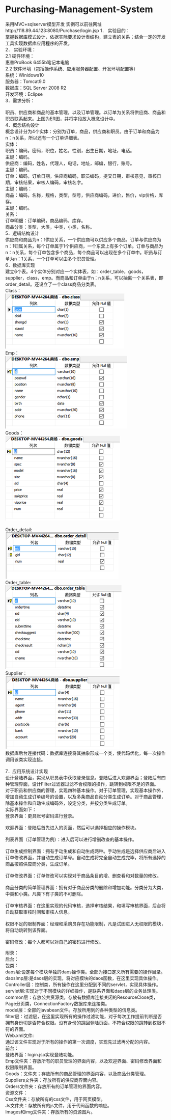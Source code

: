 # Purchasing-Management-System
采用MVC+sqlserver模型开发
实例可以前往网址http://118.89.44.123:8080/Purchase/login.jsp
1．	实验目的：<br>
掌握数据库模式设计，依据实际要求设计表结构，建立表的关系；结合一定的开发工具实现数据库应用程序的开发。<br>
2．	实验环境：<br>
2.1 硬件环境：<br>
	惠普ProBook  6455b笔记本电脑<br>
2.2 软件环境（包括操作系统、应用服务器配置、开发环境配置等）<br>
系统：Winidows10<br>
服务器：Tomcat9.0<br>
数据库：SQL Server 2008 R2<br>
开发环境：Eclipse<br>
3．需求分析： <br>
	 <br>
	职员、供应商和商品的基本管理，以及订单管理。以订单为关系将供应商、商品和职员联系起来。上图为ER图，并将字段放入概念设计中。<br>
4．概念结构设计<br>
	概念设计分为4个实体：分别为订单，商品，供应商和职员。由于订单和商品为n：n关系，所以还有一个订单详细表。<br>
实体：<br>
	职员：编码，密码，职位，姓名，性别，出生日期，地址，电话。<br>
	主键：编码。<br>
	供应商：编码，姓名，代理人，电话，地址，邮编，银行，账号。<br>
主键：编码。<br>
订单：编码，订单日期，供应商编码，职员编码，提交日期，审核意见，审核日期，审核结果，审核人编码，审核名字。<br>
主键：编码：<br>
	商品：编码，名称，规格，类型，型号，供应商编码，进价，售价，vip价格，库存。<br>
	主键：编码。<br>
关系：<br>
	订单明细：订单编码，商品编码，库存。<br>
	商品分类：类型，大类，中类，小类，名称。<br>
5．逻辑结构设计<br>
	供应商和商品为n：1供应关系，一个供应商可以供应多个商品。订单与供应商为n：1归属关系，每个订单属于1个供应商，一个东营上有多个订单。订单与商品为n：n关系，每个订单包含多个商品，每个商品可以出现在多个订单中。职员与订单为n：1关系，一个订单可以由多个职员管理。<br>
6．数据库实现<br>
	建立6个表。4个实体分别对应一个实体表，如：order_table，goods，supplier，class，emp。而商品和订单由于n：n关系，可以抽离一个关系表，即order_detail。还设立了一个class商品分类表。<br>
Class：<br>
 ![image](https://github.com/ChineseAStar/Purchasing-Management-System/blob/master/images/class.png)<br>
Emp：<br>
 ![image](https://github.com/ChineseAStar/Purchasing-Management-System/blob/master/images/emp.png)<br>
Goods：<br>
 ![image](https://github.com/ChineseAStar/Purchasing-Management-System/blob/master/images/goods.png)<br>
 <br>
Order_detail:<br>
 ![image](https://github.com/ChineseAStar/Purchasing-Management-System/blob/master/images/order2.png)<br>
Order_table:<br>
 ![image](https://github.com/ChineseAStar/Purchasing-Management-System/blob/master/images/order1.png)<br>
Supplier：<br>
 ![image](https://github.com/ChineseAStar/Purchasing-Management-System/blob/master/images/supplier.png)<br>
数据库后台连接代码：数据库连接将其抽象形成一个类，使代码优化，每一次操作调用该类实现连接。<br>
 <br>
7．应用系统设计实现<br>
	设计登陆界面，实现从职员表中获取登录信息。登陆后进入欢迎界面；登陆后有四种管理界面，设计Filter过滤器过滤不合权限的操作，跳转到权限不足的界面。<br>
	对于职员和供应商的管理，实现四种基本操作。对于订单管理，实现基本操作外，增加自动生成订单编号的设置，以及多条商品自动分类生成订单。对于商品管理，除基本操作和自动生成编码外，设定分类，并按分类生成订单。<br>
实际界面如下：<br>
登录界面：更具账号密码进行登录。<br>
 <br>
欢迎界面：登陆后首先进入的页面，然后可以选择相应的操作模块。<br>
 <br>
列表界面（订单管理为例）：进入后可以进行增删改查的基本操作。<br>
 <br>
订单生成控制界面：拥有手动生成和自动生成两种。手动生成是选择供应商后进入订单修改界面，并自动生成订单号。自动生成将完全自动生成完毕，将所有选择的商品按照供应商分类，生成订单。<br>
 <br>
订单修改界面：订单修改可以实现对于商品条目的增、删查看和对数量的修改。<br>
 <br>
商品分类的简单管理界面：拥有对于商品分类的删除和增加功能。分类分为大类，中类和小类。凡类下有子类的不可删除。<br>
 <br>
订单审核界面：在这里实现的代码审核，选择审核结果，和填写审核界面，后台将自动获取审核时间和审核人信息。<br>
 <br>
权限不足的限制界面：经理和采购员存在功能限制，凡是试图进入无权限的模块，将自动跳转到该界面。<br>
 <br>
密码修改：每个人都可以对自己的密码进行修改。<br>











附录：<br>
后台：<br>
	包类：<br>
daos层:设定每个模块单独的daos操作类。全部为接口定义所有需要的操作目录。<br>
daosImp层:是daos层的实现，将对应模块的daos函数，在这里实现具体操作。<br>
Controller层：控制类，所有操作在这里分配到不同的servlet，实现具体操作。<br>
servlet层:实现对于不同模块的详细操作，是联系界面和daos层的业务处理类。<br>
common层：存放公共资源类，存放有数据库连接关闭的ResourceClose类，Page分页类，ConnectionFactory数据库来连接类。<br>
model层：全部的javabean文件。存放所用到的各种类型的信息类。<br>
filter层：过滤层，在这里实现所有的操作过滤功能，对于每次工作提前判断是否拥有身份切是否符合权限。没有身份的跳回登陆页面，不符合权限的跳转到权限不符的界面。<br>
Web.xml文件:<br>
	通过该文件实现对于所有的操作的第一次调度，实现先过滤再分配的内容。<br>
前台：<br>
	登陆界面：login.jsp实现登陆功能。<br>
	Emp文件夹：存放所有的职员管理的界面内容，以及欢迎界面、密码修改界面和权限限制界面。<br>
	Goods：文件夹；存放所有的商品管理的界面内容，以及商品分类管理。<br>
	Suppliers文件夹：存放所有的供应商界面内容。<br>
	Orders文件夹：存放所有的订单管理的界面内容。<br>
资源文件：<br>
	Css文件夹：存放所有的css文件，用于网页模型。<br>
	Js文件夹：存放所有的js文件，用于代码函数的响应。<br>
	Images和img文件夹：存放所有的资源图片。<br>
<br>
